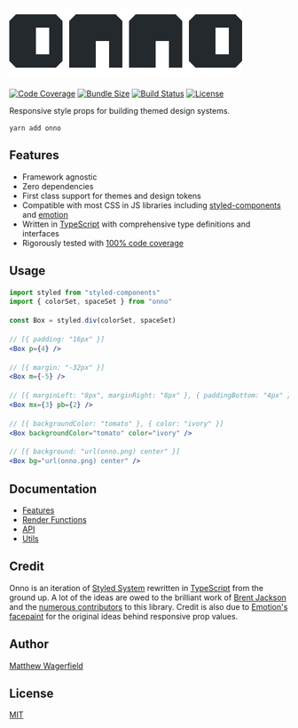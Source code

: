 # [![onno](https://raw.githubusercontent.com/wagerfield/onno/master/assets/onno.png)][onno]

[![Code Coverage](https://img.shields.io/codecov/c/github/wagerfield/onno.svg?color=4C8&style=flat-square)][codecov]
[![Bundle Size](https://img.shields.io/bundlephobia/minzip/onno.svg?color=4C8&style=flat-square&label=size)][bundlephobia]
[![Build Status](https://img.shields.io/circleci/build/github/wagerfield/onno.svg?color=4C8&style=flat-square)][circleci]
[![License](https://img.shields.io/github/license/wagerfield/onno.svg?color=4C8&style=flat-square)][license]

Responsive style props for building themed design systems.

    yarn add onno

## Features

- Framework agnostic
- Zero dependencies
- First class support for themes and design tokens
- Compatible with most CSS in JS libraries including [styled-components][styled-components] and [emotion][emotion]
- Written in [TypeScript][typescript] with comprehensive type definitions and interfaces
- Rigorously tested with [100% code coverage][codecov]

## Usage

```jsx
import styled from "styled-components"
import { colorSet, spaceSet } from "onno"

const Box = styled.div(colorSet, spaceSet)

// [{ padding: "16px" }]
<Box p={4} />

// [{ margin: "-32px" }]
<Box m={-5} />

// [{ marginLeft: "8px", marginRight: "8px" }, { paddingBottom: "4px" }]
<Box mx={3} pb={2} />

// [{ backgroundColor: "tomato" }, { color: "ivory" }]
<Box backgroundColor="tomato" color="ivory" />

// [{ background: "url(onno.png) center" }]
<Box bg="url(onno.png) center" />
```

## Documentation

- [Features](https://github.com/wagerfield/onno/blob/master/docs/features.md)
- [Render Functions](https://github.com/wagerfield/onno/blob/master/docs/render-functions.md)
- [API](https://github.com/wagerfield/onno/blob/master/docs/api.md)
- [Utils](https://github.com/wagerfield/onno/blob/master/docs/utils.md)

## Credit

Onno is an iteration of [Styled System][styled-system] rewritten in [TypeScript][typescript] from the ground up. A lot of the ideas are owed to the brilliant work of [Brent Jackson][jxnblk] and the [numerous contributors][styled-system-contributors] to this library. Credit is also due to [Emotion's facepaint][emotion-facepaint] for the original ideas behind responsive prop values.

## Author

[Matthew Wagerfield][github]

## License

[MIT][license]

[onno]: https://onnojs.com
[github]: https://github.com/wagerfield
[license]: https://github.com/wagerfield/onno/blob/master/license
[bundlephobia]: https://bundlephobia.com/result?p=onno
[circleci]: https://circleci.com/gh/wagerfield/onno
[codecov]: https://codecov.io/gh/wagerfield/onno
[emotion]: https://emotion.sh
[emotion-facepaint]: https://github.com/emotion-js/facepaint
[styled-components]: https://styled-components.com
[styled-system]: https://styled-system.com
[styled-system-contributors]: https://github.com/styled-system/styled-system/graphs/contributors
[typescript]: https://www.typescriptlang.org
[jxnblk]: https://jxnblk.com
